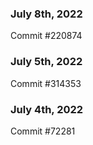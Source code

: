 ### July 8th, 2022

Commit #220874

### July 5th, 2022

Commit #314353


### July 4th, 2022

Commit #72281
